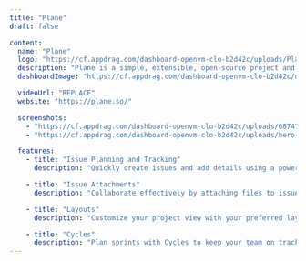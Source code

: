 ```yaml
---
title: "Plane"
draft: false

content:
  name: "Plane"
  logo: "https://cf.appdrag.com/dashboard-openvm-clo-b2d42c/uploads/Plane-tFaD.png"
  description: "Plane is a simple, extensible, open-source project and product management tool. It allows users to start with a basic task-tracking tool and gradually adopt various project management frameworks like Agile, Waterfall, and many more."
  dashboardImage: "https://cf.appdrag.com/dashboard-openvm-clo-b2d42c/uploads/68747470733a2f2f706c616e652d6d61726b6574696e672e73332e61702d736f7574682d312e616d617a6f6e6177732e636f6d2f706c616e652d726561646d652f706c616e655f73637265656e2e77656270-Y872.webp"

  videoUrl: "REPLACE"
  website: "https://plane.so/"

  screenshots:
    - "https://cf.appdrag.com/dashboard-openvm-clo-b2d42c/uploads/68747470733a2f2f706c616e652d6d61726b6574696e672e73332e61702d736f7574682d312e616d617a6f6e6177732e636f6d2f706c616e652d726561646d652f706c616e655f73637265656e2e77656270-Y872.webp"
    - "https://cf.appdrag.com/dashboard-openvm-clo-b2d42c/uploads/hero-qObt.webp"

  features:
    - title: "Issue Planning and Tracking"
      description: "Quickly create issues and add details using a powerful rich text editor that supports file uploads. Add sub-properties and references to issues for better organization and tracking."

    - title: "Issue Attachments"
      description: "Collaborate effectively by attaching files to issues, making it easy for your team to find and share important project-related documents."

    - title: "Layouts"
      description: "Customize your project view with your preferred layout - choose from List, Kanban, or Calendar to visualize your project in a way that makes sense to you."

    - title: "Cycles"
      description: "Plan sprints with Cycles to keep your team on track and productive. Gain insights into your project's progress with burn-down charts and other useful features."
---
```

